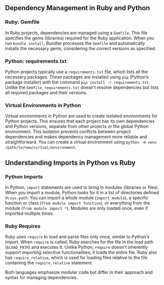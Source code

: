 ## Dependency Management in Ruby and Python

### Ruby: Gemfile
In Ruby projects, dependencies are managed using a `Gemfile`. This file specifies the gems (libraries) required for the Ruby application. When you run `bundle install`, Bundler processes the `Gemfile` and automatically installs the necessary gems, considering the correct versions as specified.

### Python: requirements.txt
Python projects typically use a `requirements.txt` file, which lists all the necessary packages. These packages are installed using `pip` (Python’s package installer) with the command `pip install -r requirements.txt`. Unlike the `Gemfile`, `requirements.txt` doesn't resolve dependencies but lists all required packages and their versions.

### Virtual Environments in Python
Virtual environments in Python are used to create isolated environments for Python projects. This ensures that each project has its own dependencies and Python versions, separate from other projects or the global Python environment. This isolation prevents conflicts between project dependencies and makes dependency management more reliable and straightforward. You can create a virtual environment using `python -m venv /path/to/new/virtual/environment`.

## Understanding Imports in Python vs Ruby

### Python Imports
In Python, `import` statements are used to bring in modules (libraries or files). When you import a module, Python looks for it in a list of directories defined in `sys.path`. You can import a whole module (`import module`), a specific function or class (`from module import function`), or everything from the module (`from module import *`). Modules are only loaded once, even if imported multiple times.

### Ruby Requires
Ruby uses `require` to load and parse files only once, similar to Python's import. When `require` is called, Ruby searches for the file in the load path (`$LOAD_PATH`) and executes it. Unlike Python, `require` doesn't inherently support importing selective functionalities; it loads the entire file. Ruby also has `require_relative`, which is used for loading files relative to the file containing the `require_relative` statement.

Both languages emphasize modular code but differ in their approach and syntax for managing dependencies.
